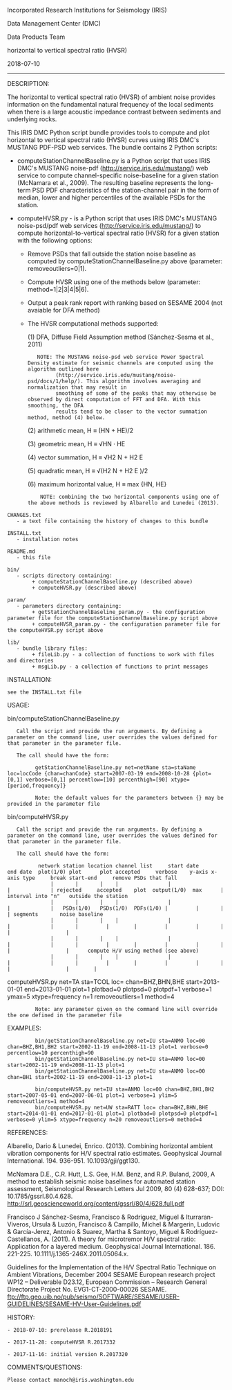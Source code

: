  Incorporated Research Institutions for Seismology (IRIS)
 
 Data Management Center (DMC)
 
 Data Products Team
 
 horizontal to vertical spectral ratio (HVSR)

 2018-07-10

----------------------------------------------------------------------------------------------------------------------------------------

 DESCRIPTION:

 The horizontal to vertical spectral ratio (HVSR) of ambient noise provides information on the fundamental natural frequency of the local sediments when
 there is a large acoustic impedance contrast between sediments and underlying rocks.

 This IRIS DMC Python script bundle provides tools to compute and plot horizontal to vertical spectral ratio (HVSR) curves using IRIS DMC's MUSTANG PDF-PSD 
 web services.  The bundle contains 2 Python scripts: 

   - computeStationChannelBaseline.py is a Python script that uses IRIS DMC's MUSTANG noise-pdf (http://service.iris.edu/mustang/) web service to 
     compute channel-specific noise-baseline for a given station (McNamara et al., 2009). The resulting baseline represents the long-term PSD PDF 
     characteristics of the station-channel pair in the form of median, lower and higher percentiles of the available PSDs for the station.

   - computeHVSR.py - is a Python script that uses IRIS DMC's MUSTANG noise-psd/pdf web services (http://service.iris.edu/mustang/) to 
     compute horizontal-to-vertical spectral ratio (HVSR) for a given station with the following options:
        - Remove PSDs that fall outside the station noise baseline as computed by computeStationChannelBaseline.py above (parameter: removeoutliers=0|1).
        - Compute HVSR using one of the methods below (parameter: method=1|2|3|4|5|6).
        - Output a peak rank report with ranking based on SESAME 2004 (not avaiable for DFA method)
        - The HVSR computational methods supported:
        
             (1) DFA, Diffuse Field Assumption method (Sánchez-Sesma et al., 2011)
             
                 NOTE: The MUSTANG noise-psd web service Power Spectral Density estimate for seismic channels are computed using the algorithm outlined here 
                       (http://service.iris.edu/mustang/noise-psd/docs/1/help/). This algorithm involves averaging and normalization that may result in 
                       smoothing of some of the peaks that may otherwise be observed by direct computation of FFT and DFA. With this smoothing, the DFA 
                       results tend to be closer to the vector summation method, method (4) below.
                       
             (2) arithmetic mean, H ≡ (HN + HE)/2
             
             (3) geometric mean, H ≡ √HN · HE
             
             (4) vector summation, H ≡ √H2 N + H2 E 
             
             (5) quadratic mean, H ≡ √(H2 N + H2 E )/2
             
             (6) maximum horizontal value, H ≡ max {HN, HE}

                  NOTE: combining the two horizontal components using one of the above methods is reviewed by Albarello and Lunedei (2013).
                  
    CHANGES.txt
       - a text file containing the history of changes to this bundle

    INSTALL.txt
       - installation notes

    README.md
       - this file

    bin/
       - scripts directory containing:
            + computeStationChannelBaseline.py (described above)
            + computeHVSR.py (described above)
   
    param/
       - parameters directory containing:
            + getStationChannelBaseline_param.py - the configuration parameter file for the computeStationChannelBaseline.py script above
            + computeHVSR_param.py - the configuration parameter file for the computeHVSR.py script above

    lib/
       - bundle library files:
            + fileLib.py - a collection of functions to work with files and directories
            + msgLib.py - a collection of functions to print messages

 INSTALLATION:

    see the INSTALL.txt file


USAGE:
   
   bin/computeStationChannelBaseline.py
   
       Call the script and provide the run arguments. By defining a parameter on the command line, user overrides the values defined for that parameter in the parameter file. 
       
       The call should have the form:

             getStationChannelBaseline.py net=netName sta=staName loc=locCode {chan=chanCode} start=2007-03-19 end=2008-10-28 {plot=[0,1] verbose=[0,1] percentlow=[10] percenthigh=[90] xtype=[period,frequency]}
         
             Note: the default values for the parameters between {} may be provided in the parameter file
 
   bin/computeHVSR.py
   
       Call the script and provide the run arguments. By defining a parameter on the command line, user overrides the values defined for that parameter in the parameter file.
       
       The call should have the form:

              network station location channel list     start date       end date  plot(1/0) plot      plot accepted     verbose    y-axis x-axis type     break start-end     remove PSDs that fall
                  |       |       |    |                |                 |             | rejected     accepted    plot  output(1/0)  max      |           interval into "n"   outside the station 
                  |       |       |    |                |                 |             |   PSDs(1/0)   PSDs(1/0)  PDFs(1/0) |         |       |              | segments       noise baseline
                  |       |       |    |                |                 |             |       |         |        |         |         |       |              |                  |        
                  |       |       |    |                |                 |             |       |         |        |         |         |       |              |                  |      compute H/V using method (see above) 
                  |       |       |    |                |                 |             |       |         |        |         |         |       |              |                  |        |
   computeHVSR.py net=TA sta=TCOL loc= chan=BHZ,BHN,BHE start=2013-01-01 end=2013-01-01 plot=1 plotbad=0 plotpsd=0 plotpdf=1 verbose=1 ymax=5 xtype=frequency n=1 removeoutliers=1 method=4

             Note: any parameter given on the command line will override the one defined in the parameter file


EXAMPLES:


             bin/getStationChannelBaseline.py net=IU sta=ANMO loc=00 chan=BHZ,BH1,BH2 start=2002-11-19 end=2008-11-13 plot=1 verbose=0 percentlow=10 percenthigh=90
             bin/getStationChannelBaseline.py net=IU sta=ANMO loc=00 start=2002-11-19 end=2008-11-13 plot=1
             bin/getStationChannelBaseline.py net=IU sta=ANMO loc=00 chan=BH1 start=2002-11-19 end=2008-11-13 plot=1

             bin/computeHVSR.py net=IU sta=ANMO loc=00 chan=BHZ,BH1,BH2 start=2007-05-01 end=2007-06-01 plot=1 verbose=1 ylim=5 removeoutliers=1 method=4
             bin/computeHVSR.py net=UW sta=RATT loc= chan=BHZ,BHN,BHE start=2014-01-01 end=2017-01-01 plot=1 plotbad=0 plotpsd=0 plotpdf=1 verbose=0 ylim=5 xtype=frequency n=20 removeoutliers=0 method=4

REFERENCES:

Albarello, Dario & Lunedei, Enrico. (2013). Combining horizontal ambient vibration components for H/V spectral ratio estimates. Geophysical Journal International. 194. 936-951. 10.1093/gji/ggt130.

McNamara D.E., C.R. Hutt, L.S. Gee, H.M. Benz, and R.P. Buland, 2009, A method to establish seismic noise baselines for automated station assessment, Seismological Research Letters Jul 2009, 80 (4) 628-637; 
DOI: 10.1785/gssrl.80.4.628.  http://srl.geoscienceworld.org/content/gssrl/80/4/628.full.pdf

Francisco J Sánchez-Sesma, Francisco & Rodriguez, Miguel & Iturraran-Viveros, Ursula & Luzón, Francisco & Campillo, Michel & Margerin, Ludovic & García-Jerez, Antonio & Suarez, Martha & Santoyo, Miguel & 
Rodríguez-Castellanos, A. (2011). A theory for microtremor H/V spectral ratio: Application for a layered medium. Geophysical Journal International. 186. 221-225. 10.1111/j.1365-246X.2011.05064.x. 

Guidelines for the Implementation of the H/V Spectral Ratio Technique on Ambient Vibrations, December 2004
SESAME European research project WP12 – Deliverable D23.12, European Commission – Research General Directorate
Project No. EVG1-CT-2000-00026 SESAME.
ftp://ftp.geo.uib.no/pub/seismo/SOFTWARE/SESAME/USER-GUIDELINES/SESAME-HV-User-Guidelines.pdf


 HISTORY:
 
    - 2018-07-10: prerelease R.2018191
    
    - 2017-11-28: computeHVSR R.2017332
    
    - 2017-11-16: initial version R.2017320
 
 COMMENTS/QUESTIONS:

    Please contact manoch@iris.washington.edu
